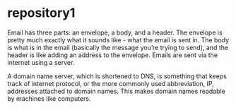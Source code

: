 # repository1
<body>
    Email has three parts: an envelope, a body, and a header. The envelope is pretty much exactly what it sounds like - what the email is sent in. The body is what is in the email (basically the message you’re trying to send), and the header is like adding an address to the envelope. Emails are sent via the internet using a server. 

A domain name server, which is shortened to DNS, is something that keeps track of internet protocol, or the more commonly used abbreviation, IP, addresses attached to domain names. This makes domain names readable by machines like computers. 
</body>
